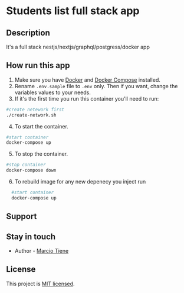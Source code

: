 # Students list full stack app

## Description

It's a full stack nestjs/nextjs/graphql/postgress/docker app

## How run this app

1. Make sure you have [Docker](https://www.docker.com/get-started) and [Docker Compose](https://docs.docker.com/compose/) installed.
2. Rename `.env.sample` file to `.env` only. Then if you want, change the variables values to your needs.
3. If it's the first time you run this container you'll need to run:

  ```bash
  #create netework first 
  ./create-network.sh 

  ```

4. To start the container.

  ```bash
  #start container
  docker-compose up 
  ```

5. To stop the container.

  ```bash
  #stop container
  docker-compose down
  ```
6. To rebuild image for any new depenecy you inject run
```bash
  #start container
  docker-compose up 
  ```  



## Support

## Stay in touch

- Author - [Marcio Tiene](https://github.com/Marcio-Tiene)

## License

This project is [MIT licensed](LICENSE).
